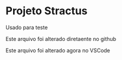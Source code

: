 # Projeto Stractus

Usado para teste

Este arquivo foi alterado diretaente no github

Este arquivo foi alterado agora no VSCode
